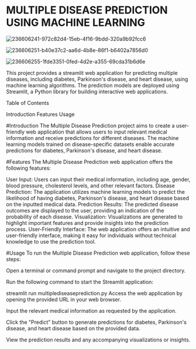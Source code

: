 # MULTIPLE DISEASE PREDICTION USING MACHINE LEARNING
![236606241-972c82d4-15eb-4f16-9bdd-320a9b92fcc6](https://github.com/ajafarsadiq2002/multiple-disease-prediction-using-ML/assets/143319479/a358467d-f3e2-4661-bbda-c3fd16fbc190)

![236606251-b40e37c2-aa6d-4b8e-86f1-b6402a7856d0](https://github.com/ajafarsadiq2002/multiple-disease-prediction-using-ML/assets/143319479/0cd94417-e38a-4ec2-8012-d6b08e7166c8)

![236606255-1fde3351-0fed-4d2e-a355-69cda31b6d6e](https://github.com/ajafarsadiq2002/multiple-disease-prediction-using-ML/assets/143319479/92158967-9053-40f7-abf9-12d479d15e0d)

This project provides a streamlit web application for predicting multiple diseases, including diabetes, Parkinson's disease, and heart disease, using machine learning algorithms. The prediction models are deployed using Streamlit, a Python library for building interactive web applications.

Table of Contents

Introduction
Features
Usage

#Introduction
The Multiple Disease Prediction project aims to create a user-friendly web application that allows users to input relevant medical information and receive predictions for different diseases. The machine learning models trained on disease-specific datasets enable accurate predictions for diabetes, Parkinson's disease, and heart disease.

#Features
The Multiple Disease Prediction web application offers the following features:

User Input: Users can input their medical information, including age, gender, blood pressure, cholesterol levels, and other relevant factors.
Disease Prediction: The application utilizes machine learning models to predict the likelihood of having diabetes, Parkinson's disease, and heart disease based on the inputted medical data.
Prediction Results: The predicted disease outcomes are displayed to the user, providing an indication of the probability of each disease.
Visualization: Visualizations are generated to highlight important features and provide insights into the prediction process.
User-Friendly Interface: The web application offers an intuitive and user-friendly interface, making it easy for individuals without technical knowledge to use the prediction tool.

#Usage
To run the Multiple Disease Prediction web application, follow these steps:

Open a terminal or command prompt and navigate to the project directory.

Run the following command to start the Streamlit application:

streamlit run multiplediseaseprediction.py
Access the web application by opening the provided URL in your web browser.

Input the relevant medical information as requested by the application.

Click the "Predict" button to generate predictions for diabetes, Parkinson's disease, and heart disease based on the provided data.

View the prediction results and any accompanying visualizations or insights.
